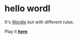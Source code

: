 # hello wordl

It's [Wordle](https://www.powerlanguage.co.uk/wordle/) but with different rules.

Play it [**here**](https://6zs.github.io/xordle/).
